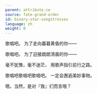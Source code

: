 ```yaml
---
parent: attribute.ce
source: fate-grand-order
id: binary-star-songstresses
language: zh
weight: 0
---
```


歌唱吧。
为了走向暮暮黄昏的你——

歌唱吧。
为了迎接朗朗清晨的你——

毫不犹豫，毫不迷茫，
用歌声指引前行之路。

歌唱吧歌唱吧歌唱吧。
一定会邂逅美妙事物。


嗯。当然，是对『我』们而言哦？
